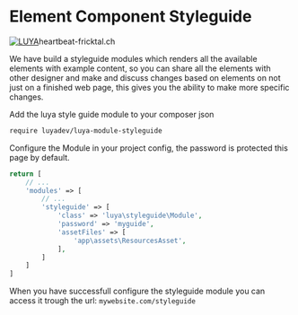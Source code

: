 # Element Component Styleguide

[![LUYA](https://img.shields.io/badge/Powered%20by-LUYA-brightgreen.svg)](https://luya.io)heartbeat-fricktal.ch

We have build a styleguide modules which renders all the available elements with example content, so you can share all the elements with other designer and make and discuss changes based on elements on not just on a finished web page, this gives you the ability to make more specific changes.

Add the luya style guide module to your composer json

```sh
require luyadev/luya-module-styleguide
```

Configure the Module in your project config, the password is protected this page by default.

```php
return [
    // ...
    'modules' => [
        // ...
        'styleguide' => [
            'class' => 'luya\styleguide\Module',
            'password' => 'myguide',
            'assetFiles' => [
                'app\assets\ResourcesAsset',
            ],
        ]
    ]
]
```

When you have successfull configure the styleguide module you can access it trough the url: `mywebsite.com/styleguide`